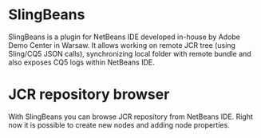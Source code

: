 SlingBeans
==========
SlingBeans is a plugin for NetBeans IDE developed in-house by Adobe Demo Center in Warsaw. It allows working on remote JCR tree (using Sling/CQ5 JSON calls), synchronizing local folder with remote bundle and also exposes CQ5 logs within NetBeans IDE.

JCR repository browser
==========
With SlingBeans you can browse JCR repository from NetBeans IDE. Right now it is possible to create new nodes and adding node properties.

